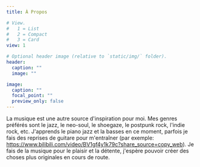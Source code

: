 ```yaml
---
title: À Propos

# View.
#   1 = List
#   2 = Compact
#   3 = Card
view: 1

# Optional header image (relative to `static/img/` folder).
header:
  caption: ""
  image: ""

image:
  caption: ""
  focal_point: ""
  preview_only: false
---
```


La musique est une autre source d'inspiration pour moi. Mes genres préférés sont le jazz, le neo-soul, le shoegaze, le postpunk rock, l'indie rock, etc. J'apprends le piano jazz et la basses en ce moment, 
parfois je fais des reprises de guitare pour m'entraîner (par exemple: https://www.bilibili.com/video/BV1gf4y1k79c?share_source=copy_web). Je fais de la musique pour le plaisir et la détente, j'espère pouvoir créer des choses plus originales en cours de route.